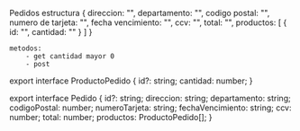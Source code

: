 


Pedidos estructura
	{
		direccion: "",
		departamento: "",
		codigo postal: "",
		numero de tarjeta: "",
		fecha vencimiento: "",
		ccv: "",
		total: "",
		productos: [
			{
				id: "",
				cantidad: ""
			}
		]
	}
	
	
	metodos: 
		- get cantidad mayor 0
		- post  


export interface ProductoPedido {
    id?: string;
    cantidad: number;
}

export interface Pedido {
    id?: string;
    direccion: string;
    departamento: string;
    codigoPostal: number;
    numeroTarjeta: string;
    fechaVencimiento: string;
    ccv: number;
    total: number;
    productos: ProductoPedido[];
}
